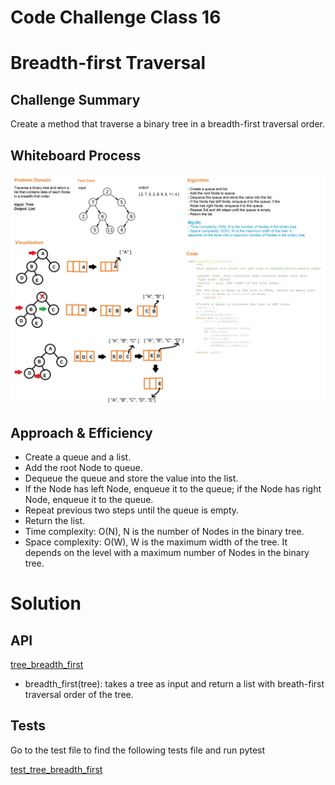 # Code Challenge Class 16
# Breadth-first Traversal

## Challenge Summary
Create a method that traverse a binary tree in a breadth-first traversal order.

## Whiteboard Process
![tree-breadth-first](Tree-breadth-first.jpg)

## Approach & Efficiency
- Create a queue and a list.
- Add the root Node to queue.
- Dequeue the queue and store the value into the list.
- If the Node has left Node, enqueue it to the queue; if the Node has right Node, enqueue it to the queue.
- Repeat previous two steps until the queue is empty.
- Return the list.
- Time complexity: O(N), N is the number of Nodes in the binary tree.
- Space complexity: O(W), W is the maximum width of the tree. It depends on the level with a maximum number of Nodes in the binary tree.

# Solution
## API
[tree_breadth_first](../../code_challenges/tree_breadth_first.py)
  - breadth_first(tree): takes a tree as input and return a list with breath-first traversal order of the tree.

## Tests
Go to the test file to find the following tests file and run pytest

[test_tree_breadth_first](../../tests/code_challenges/test_tree_breadth_first.py)

